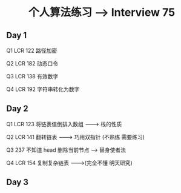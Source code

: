 <h1 align="center">个人算法练习 --> Interview 75</h1>

## Day 1

Q1 LCR 122 路径加密

Q2 LCR 182 动态口令

Q3 LCR 138 有效数字

Q4 LCR 192 字符串转化为数字

## Day 2

Q1 LCR 123 将链表值倒排入数组 ---> 栈的性质

Q2 LCR 141 翻转链表 ---> 巧用双指针 (不熟练 需要练习)

Q3 237 不知道 head 删除当前节点 --> 替身使者法

Q4 LCR 154 复制复杂链表 --->(完全不懂 明天研究)

## Day 3
